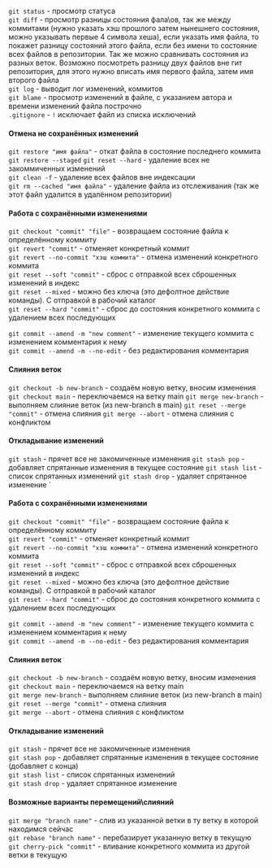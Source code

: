 `git status` - просмотр статуса <br>
`git diff` - просмотр разницы состояния фала\ов, так же между коммитами (нужно указать хэш прошлого затем нынешнего состояния, можно указывать первые 4 символа хеша), если указать имя файла, то покажет разницу состояний этого файла, если без имени то состояние всех файлов в репозитории. Так же можно сравнивать состояния из разных веток. Возможно посмотреть разницу двух файлов вне гит репозитория, для этого нужно вписать имя первого файла, затем имя второго файла <br>
`git log` - выводит лог изменений, коммитов <br>
`git blame` - просмотр изменений в файле, с указанием автора и времени изменений файла построчно <br>
`.gitignore` - `!` исключает файл из списка исключений <br>

#### Отмена не сохранённых изменений

`git restore "имя файла"` - откат файла в состояние последнего коммита <br>
`git restore --staged`
`git reset --hard` - удаление всех не закоммиченных изменений <br>
`git clean -f` - удаление всех файлов вне индексации <br>
`git rm --cached "имя файла"` - удаление файла из отслеживания (так же этот файл удалится в удалённом репозитории) <br>

#### Работа с сохранёнными изменениями

`git checkout "commit" "file"` - возвращаем состояние файла к определённому коммиту <br>
`git revert "commit"` - отменяет конкретный коммит <br>
`git revert --no-commit "хэш коммита"` - отмена изменений конкретного коммита <br>
`git reset --soft "commit"` - сброс с отправкой всех сброшенных изменений в индекс <br>
`git reset --mixed` - можно без ключа (это дефолтное действие команды). С отправкой в рабочий каталог <br>
`git reset --hard "commit"` - сброс до состояния конкретного коммита с удалением всех последующих <br>

`git commit --amend -m "new comment"` - изменение текущего коммита с изменением комментария к нему <br>
`git commit --amend -m --no-edit` - без редактирования комментария <br>

#### Слияния веток

`git checkout -b new-branch` - создаём новую ветку, вносим изменения
`git checkout main` - переключаемся на ветку main
`git merge new-branch` - выполняем слияние веток (из new-branch в main)
`git reset --merge "commit"` - отмена слияния
`git merge --abort` - отмена слияния с конфликтом

#### Откладывание изменений

`git stash` - прячет все не закомиченные изменения
`git stash pop` - добавляет спрятанные изменения в текущее состояние
`git stash list` - список спрятанных изменений
`git stash drop` - удаляет спрятанное изменение
`

#### Работа с сохранёнными изменениями

`git checkout "commit" "file"` - возвращаем состояние файла к определённому коммиту <br>
`git revert "commit"` - отменяет конкретный коммит <br>
`git revert --no-commit "хэш коммита"` - отмена изменений конкретного коммита <br>
`git reset --soft "commit"` - сброс с отправкой всех сброшенных изменений в индекс <br>
`git reset --mixed` - можно без ключа (это дефолтное действие команды). С отправкой в рабочий каталог <br>
`git reset --hard "commit"` - сброс до состояния конкретного коммита с удалением всех последующих <br>

`git commit --amend -m "new comment"` - изменение текущего коммита с изменением комментария к нему <br>
`git commit --amend -m --no-edit` - без редактирования комментария <br>

#### Слияния веток

`git checkout -b new-branch` - создаём новую ветку, вносим изменения <br>
`git checkout main` - переключаемся на ветку main <br>
`git merge new-branch` - выполняем слияние веток (из new-branch в main) <br>
`git reset --merge "commit"` - отмена слияния <br>
`git merge --abort` - отмена слияния с конфликтом <br>

#### Откладывание изменений

`git stash` - прячет все не закомиченные изменения <br>
`git stash pop` - добавляет спрятанные изменения в текущее состояние (добавляет с конца) <br>
`git stash list` - список спрятанных изменений <br>
`git stash drop` - удаляет спрятанное изменение <br>

#### Возможные варианты перемещений\слияний

`git merge "branch name"` - слив из указанной ветки в ту ветку в которой находимся сейчас <br>
`git rebase "branch name"` - перебазирует указанную ветку в текущую <br>
`git cherry-pick "commit"` - вливание конкретного коммита из другой ветки в текущую <br>

